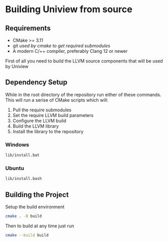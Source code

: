 # Building Uniview from source

## Requirements
* CMake >= 3.11
* git *used by cmake to get required submodules*
* A modern C/++ compiler, preferably Clang 12 or newer

First of all you need to build the LLVM source components that will be used by Uniview

## Dependency Setup
While in the root directory of the repository run either of these commands.
This will run a serise of CMake scripts which will:
1. Pull the require submodules
2. Set the require LLVM build parameters
3. Configure the LLVM build
4. Build the LLVM library
5. Install the library to the repository

### Windows
```bash
lib/install.bat
```

### Ubuntu
```bash
lib/install.bash
```

## Building the Project

Setup the build environment
```bash
cmake . -B build
```

Then to build at any time just run
```bash
cmake --build build
```